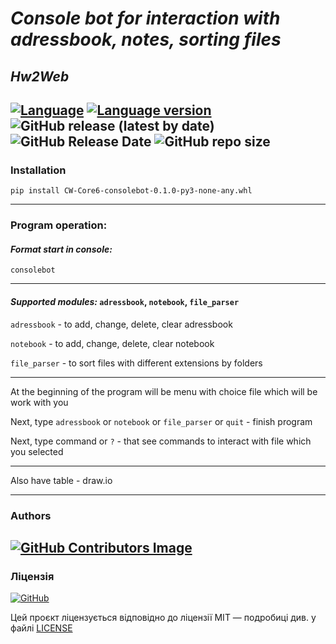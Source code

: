 # ***Console bot for interaction with adressbook, notes, sorting files***

## *Hw2Web*

[![Language](https://img.shields.io/badge/language-python-blue?&style=plastic)](https://www.python.org)
[![Language version](https://img.shields.io/badge/version-3.9-red?&style=plastic)](https://www.python.org/downloads/)
![GitHub release (latest by date)](https://img.shields.io/github/v/release/LeadShadow/CW-Console-Bot?color=black?&style=plastic)
![GitHub Release Date](https://img.shields.io/badge/release--date-june-orange?&style=plastic)
![GitHub repo size](https://img.shields.io/badge/repo%20size-115%20kB-pink?&style=plastic)
---
### Installation

    pip install CW-Core6-consolebot-0.1.0-py3-none-any.whl

---
### Program operation:

#### *Format start in console:*

    consolebot
---
#### *Supported modules:* `adressbook`, `notebook`, `file_parser`

`adressbook` - to add, change, delete, clear adressbook

`notebook` - to add, change, delete, clear notebook

`file_parser` - to sort files with different extensions by folders

---
At the beginning of the program will be menu with choice file which will be work with you

Next, type `adressbook` or `notebook` or `file_parser` or `quit` - finish program

Next, type command or `?` - that see commands to interact with file which you selected 

---
Also have table - draw.io

---
### Authors
[![GitHub Contributors Image](https://contrib.rocks/image?repo=LeadShadow/CW-Console-Bot)](https://github.com/LeadShadow)
---
### Ліцензія

[![GitHub](https://img.shields.io/github/license/LeadShadow/CW-Console-Bot)](https://github.com/LeadShadow/CW-Console-Bot/blob/main/LICENSE)

Цей проєкт ліцензується відповідно до ліцензії MIT — подробиці див. у файлі [LICENSE](https://github.com/LeadShadow/CW-Console-Bot/blob/main/LICENSE) 
